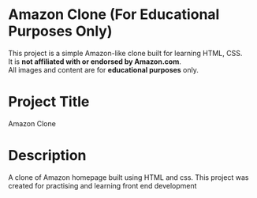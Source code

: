 # Amazon Clone (For Educational Purposes Only)
This project is a simple Amazon-like clone built for learning HTML, CSS.  
It is **not affiliated with or endorsed by Amazon.com**.  
All images and content are for **educational purposes** only.
# Project Title 
Amazon Clone 
# Description 
A clone of Amazon homepage built using HTML and css. This project was created for practising and learning front end development 
